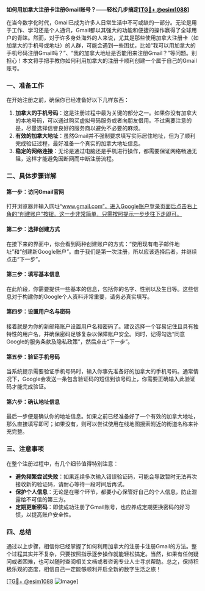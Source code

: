 **如何用加拿大注册卡注册Gmail账号？——轻松几步搞定[[TG💪+ @esim1088](https://t.me/s/esim1088)]**

在当今数字化时代，Gmail已成为许多人日常生活中不可或缺的一部分。无论是用于工作、学习还是个人通讯，Gmail都以其强大的功能和便捷的操作赢得了全球用户的青睐。然而，对于许多身处海外的人来说，尤其是那些使用加拿大注册卡（如加拿大的手机号或地址）的人群，可能会遇到一些困扰，比如“我可以用加拿大的手机号码注册Gmail吗？”、“我的加拿大地址是否能用来注册Gmail？”等问题。别担心！本文将手把手教你如何利用加拿大的注册卡顺利创建一个属于自己的Gmail账号。

### 一、准备工作

在开始注册之前，确保你已经准备好以下几样东西：

1. **加拿大的手机号码**：这是注册过程中最为关键的部分之一。如果你没有加拿大的本地号码，可以通过购买虚拟号码服务或者向朋友借用。不过需要注意的是，尽量选择信誉良好的服务商以避免不必要的麻烦。
2. **有效的加拿大地址**：虽然Gmail并不强制要求填写实际居住地址，但为了顺利完成验证过程，最好准备一个真实的加拿大地址信息。
3. **稳定的网络连接**：无论是通过电脑还是手机进行操作，都需要保证网络畅通无阻，这样才能避免因断网而中断注册流程。

### 二、具体步骤详解

#### 第一步：访问Gmail官网

打开浏览器并输入网址“www.gmail.com”，进入Google账户登录页面后点击右上角的“创建账户”按钮。这一步非常简单，只需按照提示一步步往下走即可。

#### 第二步：选择创建方式

在接下来的界面中，你会看到两种创建账户的方式：“使用现有电子邮件地址”和“创建新Google账户”。由于我们是第一次注册，所以应该选择后者，并继续点击“下一步”。

#### 第三步：填写基本信息

在此阶段，你需要提供一些基本的信息，包括你的名字、性别以及生日等。这些信息对于构建你的Google个人资料非常重要，请务必真实填写。

#### 第四步：设置用户名与密码

接着就是为你的新邮箱账户设置用户名和密码了。建议选择一个容易记住且具有独特性的用户名，并确保密码足够复杂以保障账户安全。同时，记得勾选“同意Google的服务条款及隐私政策”，然后点击“下一步”。

#### 第五步：验证手机号码

当系统提示需要验证手机号码时，输入你事先准备好的加拿大的手机号码。通常情况下，Google会发送一条包含验证码的短信到该号码上，你需要正确输入此验证码才能完成验证。

#### 第六步：确认地址信息

最后一步便是确认你的地址信息。如果之前已经准备好了一个有效的加拿大地址，那么直接填写即可；如果没有，则可以尝试使用在线地图搜索附近的街道名称来补充完整。

### 三、注意事项

在整个注册过程中，有几个细节值得特别注意：

- **避免频繁尝试失败**：如果连续多次输入错误验证码，可能会导致暂时无法再次接收新的验证码，请耐心等待一段时间后再试。
- **保护个人信息**：无论是在哪个环节，都要小心保管好自己的个人信息，防止泄露给不可信的第三方。
- **定期更新密码**：即使成功注册了Gmail账号，也应养成定期更换密码的好习惯，以提高账户安全性。

### 四、总结

通过以上步骤，相信你已经掌握了如何利用加拿大的注册卡注册Gmail的方法。整个过程其实并不复杂，只要按照指示逐步操作就能轻松搞定。当然，如果有任何疑问或者困难，也可以随时查阅相关文档或者咨询专业人士寻求帮助。总之，保持积极乐观的态度，相信自己一定能够顺利开启全新的数字生活之旅！

[[TG💪+ @esim1088](https://t.me/s/esim1088) ![Image](https://i.postimg.cc/4NQfJmqS/Snipaste-2025-05-13-00-14-12.png)]
